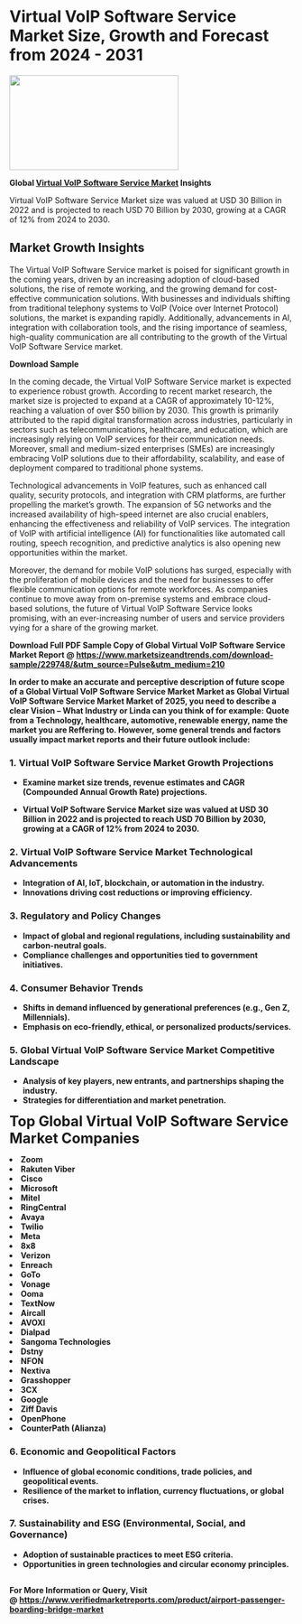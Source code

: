 <H1>Virtual VoIP Software Service Market Size, Growth and Forecast from 2024 - 2031</H1><img class="aligncenter size-medium wp-image-584254" src="https://thirdeyenews.in/wp-content/uploads/2024/09/Global-Market-Research-300x168.jpeg" alt="" width="300" height="168" /><p><strong>Global&nbsp;<a href="https://www.marketsizeandtrends.com/download-sample/229748/&amp;utm_source=Pulse&amp;utm_medium=210">Virtual VoIP Software Service Market</a> Insights</strong></p><p>Virtual VoIP Software Service Market size was valued at USD 30 Billion in 2022 and is projected to reach USD 70 Billion by 2030, growing at a CAGR of 12% from 2024 to 2030.</p><p><h2>Market Growth Insights</h2> <p>The Virtual VoIP Software Service market is poised for significant growth in the coming years, driven by an increasing adoption of cloud-based solutions, the rise of remote working, and the growing demand for cost-effective communication solutions. With businesses and individuals shifting from traditional telephony systems to VoIP (Voice over Internet Protocol) solutions, the market is expanding rapidly. Additionally, advancements in AI, integration with collaboration tools, and the rising importance of seamless, high-quality communication are all contributing to the growth of the Virtual VoIP Software Service market.</p> <p><strong>Download Sample</strong></p> <p>In the coming decade, the Virtual VoIP Software Service market is expected to experience robust growth. According to recent market research, the market size is projected to expand at a CAGR of approximately 10-12%, reaching a valuation of over $50 billion by 2030. This growth is primarily attributed to the rapid digital transformation across industries, particularly in sectors such as telecommunications, healthcare, and education, which are increasingly relying on VoIP services for their communication needs. Moreover, small and medium-sized enterprises (SMEs) are increasingly embracing VoIP solutions due to their affordability, scalability, and ease of deployment compared to traditional phone systems.</p> <p>Technological advancements in VoIP features, such as enhanced call quality, security protocols, and integration with CRM platforms, are further propelling the market’s growth. The expansion of 5G networks and the increased availability of high-speed internet are also crucial enablers, enhancing the effectiveness and reliability of VoIP services. The integration of VoIP with artificial intelligence (AI) for functionalities like automated call routing, speech recognition, and predictive analytics is also opening new opportunities within the market.</p> <p>Moreover, the demand for mobile VoIP solutions has surged, especially with the proliferation of mobile devices and the need for businesses to offer flexible communication options for remote workforces. As companies continue to move away from on-premise systems and embrace cloud-based solutions, the future of Virtual VoIP Software Service looks promising, with an ever-increasing number of users and service providers vying for a share of the growing market.</p> <p><strong></p><p><span class=""><strong>Download Full PDF Sample Copy of Global Virtual VoIP Software Service Market Report</strong> @ <a href="https://www.marketsizeandtrends.com/download-sample/229748/&amp;utm_source=Pulse&amp;utm_medium=210" target="_blank">https://www.marketsizeandtrends.com/download-sample/229748/&amp;utm_source=Pulse&amp;utm_medium=210</a></span></p><p>In order to make an accurate and perceptive description of future scope of a Global&nbsp;Virtual VoIP Software Service Market Market as Global&nbsp;Virtual VoIP Software Service Market Market of 2025, you need to describe a clear Vision &ndash; What Industry or Linda can you think of for example: Quote from a Technology, healthcare, automotive, renewable energy, name the market you are Reffering to. However, some general trends and factors usually impact market reports and their future outlook include:</p><h3>1.&nbsp;<strong>Virtual VoIP Software Service Market Growth Projections</strong></h3><ul><li>Examine market size trends, revenue estimates and CAGR (Compounded Annual Growth Rate) projections.</li><li><p>Virtual VoIP Software Service Market size was valued at USD 30 Billion in 2022 and is projected to reach USD 70 Billion by 2030, growing at a CAGR of 12% from 2024 to 2030.</p></li></ul><h3>2.&nbsp;<strong>Virtual VoIP Software Service Market Technological Advancements</strong></h3><ul><li>Integration of AI, IoT, blockchain, or automation in the industry.</li><li>Innovations driving cost reductions or improving efficiency.</li></ul><h3>3.&nbsp;<strong>Regulatory and Policy Changes</strong></h3><ul><li>Impact of global and regional regulations, including sustainability and carbon-neutral goals.</li><li>Compliance challenges and opportunities tied to government initiatives.</li></ul><h3>4.&nbsp;<strong>Consumer Behavior Trends</strong></h3><ul><li>Shifts in demand influenced by generational preferences (e.g., Gen Z, Millennials).</li><li>Emphasis on eco-friendly, ethical, or personalized products/services.</li></ul><h3>5.&nbsp;<strong>Global Virtual VoIP Software Service Market Competitive Landscape</strong></h3><ul><li>Analysis of key players, new entrants, and partnerships shaping the industry.</li><li>Strategies for differentiation and market penetration.</li></ul><p data-pm-slice="1 1 []"><span style="color: inherit; font-family: inherit; font-size: 25px;">Top Global Virtual VoIP Software Service Market Companies</span></p><div class="" data-test-id=""><p><li>Zoom</li><li> Rakuten Viber</li><li> Cisco</li><li> Microsoft</li><li> Mitel</li><li> RingCentral</li><li> Avaya</li><li> Twilio</li><li> Meta</li><li> 8x8</li><li> Verizon</li><li> Enreach</li><li> GoTo</li><li> Vonage</li><li> Ooma</li><li> TextNow</li><li> Aircall</li><li> AVOXI</li><li> Dialpad</li><li> Sangoma Technologies</li><li> Dstny</li><li> NFON</li><li> Nextiva</li><li> Grasshopper</li><li> 3CX</li><li> Google</li><li> Ziff Davis</li><li> OpenPhone</li><li> CounterPath (Alianza)</li></p></div><h3>6.&nbsp;<strong>Economic and Geopolitical Factors</strong></h3><ul><li>Influence of global economic conditions, trade policies, and geopolitical events.</li><li>Resilience of the market to inflation, currency fluctuations, or global crises.</li></ul><h3>7.&nbsp;<strong>Sustainability and ESG (Environmental, Social, and Governance)</strong></h3><ul><li>Adoption of sustainable practices to meet ESG criteria.</li><li>Opportunities in green technologies and circular economy principles.</li></ul><h2><strong style="font-size: 14px;">For More Information or Query, Visit @&nbsp;</strong><a style="background-color: #ffffff; font-size: 14px;" href="https://www.marketsizeandtrends.com/report/virtual-voip-software-service-market/" target="_blank">https://www.verifiedmarketreports.com/product/airport-passenger-boarding-bridge-market</a></h2>
